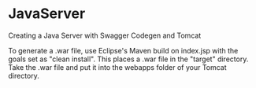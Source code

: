 # JavaServer
Creating a Java Server with Swagger Codegen and Tomcat

To generate a .war file, use Eclipse's Maven build on index.jsp with the goals set as "clean install".
This places a .war file in the "target" directory.
Take the .war file and put it into the webapps folder of your Tomcat directory.
